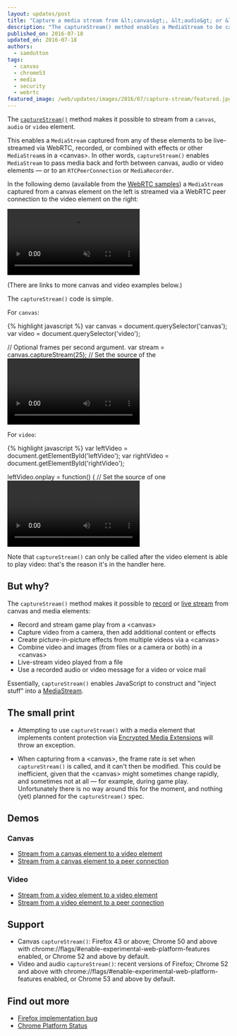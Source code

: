 ```yaml
---
layout: updates/post
title: "Capture a media stream from &lt;canvas&gt;, &lt;audio&gt; or &lt;video&gt;"
description: "The captureStream() method enables a MediaStream to be captured from a canvas, audio or video element, on Android and desktop."
published_on: 2016-07-18
updated_on: 2016-07-18
authors:
  - samdutton
tags:
  - canvas
  - chrome53
  - media
  - security
  - webrtc
featured_image: /web/updates/images/2016/07/capture-stream/featured.jpg
---
```


<style>
.screenshot-landscape {
 max-width: 60%;
}
.screenshot-portrait {
 max-width: 35%;
}
@media screen and (max-width: 500px) {
  img.screenshot {
    max-width: 100%;
  }
}
</style>

<p class="intro">The <a href="https://w3c.github.io/mediacapture-fromelement/#dfn-capturestream" title="W3C captureStream() spec"><code>captureStream()</code></a> method makes it possible to stream from a <code>canvas</code>, <code>audio</code> or <code>video</code> element.</p>

This enables a `MediaStream` captured from any of these elements to be live-streamed via WebRTC, recorded, or combined with effects or other `MediaStream`s in a &lt;canvas&gt;. In other words, `captureStream()` enables `MediaStream` to pass media back and forth between canvas, audio or video elements — or to an `RTCPeerConnection` or `MediaRecorder`.

In the following demo (available from the [WebRTC samples](https://webrtc.github.io/samples/src/content/capture/canvas-pc/)) a `MediaStream` captured from a canvas element on the left is streamed via a WebRTC peer connection to the video element on the right:

<video autoplay loop muted>
  <source src="/web/updates/videos/2016/07/capture-stream/canvas-pc.webm" type="video/webm" />
  <source src="/web/updates/videos/2016/07/capture-stream/canvas-pc.mp4" type="video/mp4" />
  <p>Sorry! Your browser does not support the video element.</p>
</video>

(There are links to more canvas and video examples below.)

The `captureStream()` code is simple.

For `canvas`:

{% highlight javascript %}
var canvas = document.querySelector('canvas');
var video = document.querySelector('video');

// Optional frames per second argument.
var stream = canvas.captureStream(25);
// Set the source of the <video> element to be the stream from the <canvas>.
video.srcObject = stream;
{% endhighlight %}

For `video`:

{% highlight javascript %}
var leftVideo = document.getElementById('leftVideo');
var rightVideo = document.getElementById('rightVideo');

leftVideo.onplay = function() {
  // Set the source of one <video> element to be a stream from another.
  var stream = leftVideo.captureStream();
  rightVideo.srcObject = stream;
};
{% endhighlight %}

Note that `captureStream()` can only be called after the video element is able to play video: that's the reason it's in the handler here.

## But why?

The `captureStream()` method makes it possible to [record](https://developers.google.com/web/updates/2016/01/mediarecorder) or [live stream](http://www.html5rocks.com/en/tutorials/webrtc/basics/) from canvas and media elements:

* Record and stream game play from a &lt;canvas&gt;
* Capture video from a camera, then add additional content or effects
* Create picture-in-picture effects from multiple videos via a &lt;canvas&gt;
* Combine video and images (from files or a camera or both) in a &lt;canvas&gt;
* Live-stream video played from a file
* Use a recorded audio or video message for a video or voice mail

Essentially, `captureStream()` enables JavaScript to construct and "inject stuff" into a [MediaStream](https://developer.mozilla.org/en/docs/Web/API/MediaStream).

## The small print

* Attempting to use `captureStream()` with a media element that implements content protection via [Encrypted Media Extensions](http://www.html5rocks.com/en/tutorials/eme/basics/) will throw an exception.

* When capturing from a &lt;canvas&gt;, the frame rate is set when `captureStream()` is called, and it can't then be modified. This could be inefficient, given that the &lt;canvas&gt; might sometimes change rapidly, and sometimes not at all — for example, during game play. Unfortunately there is no way around this for the moment, and nothing (yet) planned for the `captureStream()` spec.

## Demos

### Canvas
* [Stream from a canvas element to a video element](https://webrtc.github.io/samples/src/content/capture/canvas-video/)
* [Stream from a canvas element to a peer connection](https://webrtc.github.io/samples/src/content/capture/canvas-pc/)

### Video
* [Stream from a video element to a video element](https://webrtc.github.io/samples/src/content/capture/video-video/)
* [Stream from a video element to a peer connection](https://webrtc.github.io/samples/src/content/capture/video-pc/)

## Support
* Canvas `captureStream()`: Firefox 43 or above; Chrome 50 and above with  chrome://flags/#enable-experimental-web-platform-features enabled, or Chrome 52 and above by default.
* Video and audio `captureStream()`: recent versions of Firefox; Chrome 52 and above with  chrome://flags/#enable-experimental-web-platform-features enabled, or Chrome 53 and above by default.

## Find out more
* [Firefox implementation bug](https://bugzilla.mozilla.org/show_bug.cgi?id=664918)
* [Chrome Platform Status](https://www.chromestatus.com/feature/5522768674160640)


